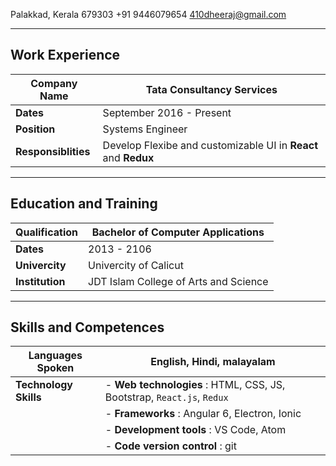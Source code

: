 Palakkad, Kerala 679303
+91 9446079654
410dheeraj@gmail.com

---

## Work Experience

| **Company Name**    | Tata Consultancy Services                                      |
| ------------------- | -------------------------------------------------------------- |
| **Dates**           | September 2016 - Present                                       |
| **Position**        | Systems Engineer                                               |
| **Responsiblities** | Develop Flexibe and customizable UI in **React** and **Redux** |

---

## Education and Training

| **Qualification** | Bachelor of Computer Applications     |
| ----------------- | ------------------------------------- |
| **Dates**         | 2013 - 2106                           |
| **Univercity**    | Univercity of Calicut                 |
| **Institution**   | JDT Islam College of Arts and Science |

---

## Skills and Competences

| **Languages Spoken**  | English, Hindi, malayalam                                              |
| --------------------- | ---------------------------------------------------------------------- |
| **Technology Skills** | - **Web technologies** : HTML, CSS, JS, Bootstrap, `React.js`, `Redux` |
|                       | - **Frameworks** : Angular 6, Electron, Ionic                          |
|                       | - **Development tools** : VS Code, Atom                                |
|                       | - **Code version control** : git                                       |
